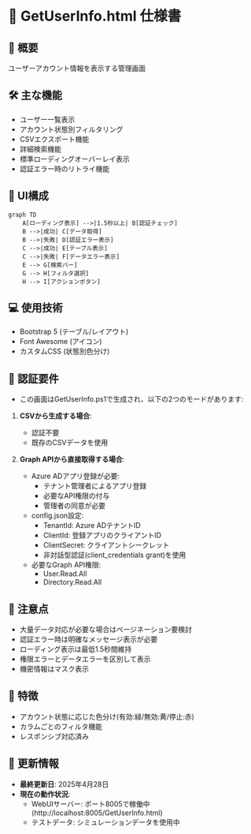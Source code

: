 # 👥 GetUserInfo.html 仕様書

## 🌟 概要
ユーザーアカウント情報を表示する管理画面

## 🛠️ 主な機能
- ユーザー一覧表示
- アカウント状態別フィルタリング
- CSVエクスポート機能
- 詳細検索機能
- 標準ローディングオーバーレイ表示
- 認証エラー時のリトライ機能

## 🎨 UI構成
```mermaid
graph TD
    A[ローディング表示] -->|1.5秒以上| B[認証チェック]
    B -->|成功| C[データ取得]
    B -->|失敗| D[認証エラー表示]
    C -->|成功| E[テーブル表示]
    C -->|失敗| F[データエラー表示]
    E --> G[検索バー]
    G --> H[フィルタ選択]
    H --> I[アクションボタン]
```

## 💻 使用技術
- Bootstrap 5 (テーブル/レイアウト)
- Font Awesome (アイコン)
- カスタムCSS (状態別色分け)

## 🔐 認証要件
- この画面はGetUserInfo.ps1で生成され、以下の2つのモードがあります:

1. **CSVから生成する場合**:
   - 認証不要
   - 既存のCSVデータを使用

2. **Graph APIから直接取得する場合**:
   - Azure ADアプリ登録が必要:
     - テナント管理者によるアプリ登録
     - 必要なAPI権限の付与
     - 管理者の同意が必要
   - config.json設定:
     - TenantId: Azure ADテナントID
     - ClientId: 登録アプリのクライアントID
     - ClientSecret: クライアントシークレット
     - 非対話型認証(client_credentials grant)を使用
   - 必要なGraph API権限:
     - User.Read.All
     - Directory.Read.All

## 🚨 注意点
- 大量データ対応が必要な場合はページネーション要検討
- 認証エラー時は明確なメッセージ表示が必要
- ローディング表示は最低1.5秒間維持
- 権限エラーとデータエラーを区別して表示
- 機密情報はマスク表示

## 🎯 特徴
- アカウント状態に応じた色分け(有効:緑/無効:黄/停止:赤)
- カラムごとのフィルタ機能
- レスポンシブ対応済み

## 📅 更新情報
- **最終更新日**: 2025年4月28日
- **現在の動作状況**:
  - WebUIサーバー: ポート8005で稼働中 (http://localhost:8005/GetUserInfo.html)
  - テストデータ: シミュレーションデータを使用中
